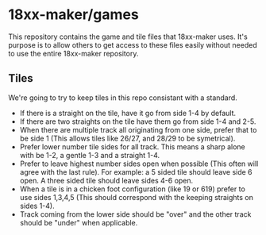# 18xx-maker/games

This repository contains the game and tile files that 18xx-maker uses. It's
purpose is to allow others to get access to these files easily without needed to
use the entire 18xx-maker repository.

## Tiles

We're going to try to keep tiles in this repo consistant with a standard.

- If there is a straight on the tile, have it go from side 1-4 by default.
- If there are two straights on the tile have them go from side 1-4 and 2-5.
- When there are multiple track all originating from one side, prefer that to be
  side 1 (This allows tiles like 26/27, and 28/29 to be symetrical).
- Prefer lower number tile sides for all track. This means a sharp alone with be
  1-2, a gentle 1-3 and a straight 1-4.
- Prefer to leave highest number sides open when possible (This often will agree
  with the last rule). For example: a 5 sided tile should leave side 6 open. A
  three sided tile should leave sides 4-6 open.
- When a tile is in a chicken foot configuration (like 19 or 619) prefer to use
  sides 1,3,4,5 (This should correspond with the keeping straights on sides
  1-4).
- Track coming from the lower side should be "over" and the other track should
  be "under" when applicable.

